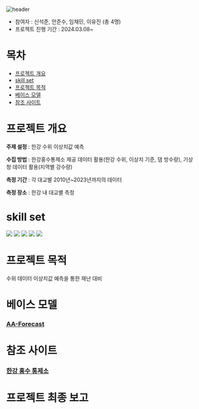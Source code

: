 ![header](https://capsule-render.vercel.app/api?type=waving&color=gradient&height=350&section=header&text=Capstone_project&stroke=3A2F32&strokeWidth=2&animation=twinkling)

- 참여자 : 신석준, 안준수, 임채민, 이유진 (총 4명)
- 프로젝트 진행 기간 : 2024.03.08~

# 목차
- [프로젝트 개요](#프로젝트-개요)
- [skill set](#skill-set)
- [프로젝트 목적](#프로젝트-목적)
- [베이스 모델](#베이스-모델)
- [참조 사이트](#참조-사이트)

# 프로젝트 개요
**주제 설정** :
한강 수위 이상치값 예측

**수집 방법** : 
한강홍수통제소 제공 데이터 활용(한강 수위, 이상치 기준, 댐 방수량), 기상청 데이터 활용(지역별 강수량)

**측정 기간** : 
각 대교별 2010년~2023년까지의 데이터 

**측정 장소** : 
한강 내 대교별 측정

# skill set
<img src="https://img.shields.io/badge/HTML5-E34F26?style=flat-square&logo=HTML5&logoColor=white"/> <img src="https://img.shields.io/badge/Jupyter-F37626?style=flat-square&logo=Jupyter&logoColor=white"/> <img src="https://img.shields.io/badge/Google Colab-F9AB00?style=flat-square&logo=Google Colab&logoColor=white"/> <img src="https://img.shields.io/badge/Python-3766AB?style=flat-square&logo=Python&logoColor=white"/> <a href="https://app.slack.com/client/T06NP5BLHSQ/C06NHPP3LDT"><img src="https://img.shields.io/badge/Slack-4A154B?style=flat-square&logo=Slack&logoColor=white"/> </a>

# 프로젝트 목적
수위 데이터 이상치값 예측을 통한 재난 대비

# 베이스 모델
<h3><a href="https://github.com/ashfarhangi/aa-forecast">AA-Forecast</a></h3>

# 참조 사이트
<h3><a href="https://www.hrfco.go.kr/main.do">한강 홍수 통제소</a></h3>

# 프로젝트 최종 보고
